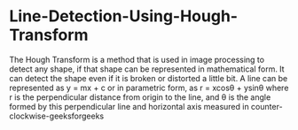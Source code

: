 # Line-Detection-Using-Hough-Transform
The Hough Transform is a method that is used in image processing to detect any shape, if that shape can be represented in mathematical form. It can detect the shape even if it is broken or distorted a little bit. 
A line can be represented as y = mx + c or in parametric form, as r = xcosθ + ysinθ where r is the perpendicular distance from origin to the line, and θ is the angle formed by this perpendicular line and horizontal axis measured in counter-clockwise-geeksforgeeks
